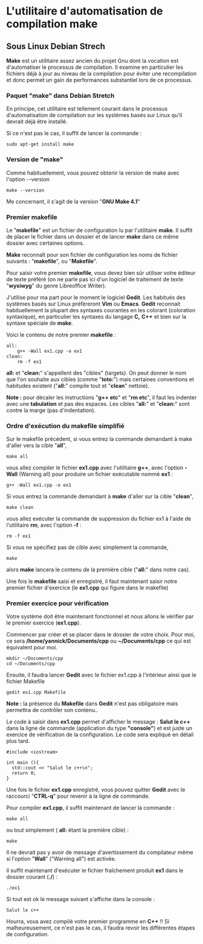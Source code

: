 # L'utilitaire d'automatisation de compilation make

## Sous Linux Debian Strech

**Make** est un utilitaire assez ancien du projet Gnu dont la vocation est d'automatiser le processus de compilation. Il examine en particulier les fichiers déjà à jour au niveau de la compilation pour éviter une recompilation et donc permet un gain de performances substantiel lors de ce processus.

### Paquet "make" dans Debian Stretch

En principe, cet utilitaire est tellement courant dans le processus d'automatisation de compilation sur les systèmes basés sur Linux qu'il devrait déjà être installé.

Si ce n'est pas le cas, il suffit de lancer la commande :

    sudo apt-get install make

### Version de "make"

Comme habituellement, vous pouvez obtenir la version de make avec l'option --version

    make --version

Me concernant, il s'agit de la version "**GNU Make 4.1**"

### Premier makefile

Le "**makefile**" est un fichier de configuration lu par l'utilitaire **make**. Il suffit de placer le fichier dans un dossier et de lancer **make** dans ce même dossier avec certaines options.

**Make** reconnaît pour son fichier de configuration les noms de fichier suivants : "**makefile**", ou "**Makefile**".

Pour saisir votre premier **makefile**, vous devez bien sûr utiliser votre éditeur de texte préféré (on ne parle pas ici d'un logiciel de traitement de texte "**wysiwyg**" du genre Libreoffice Writer).

J'utilise pour ma part pour le moment le logiciel **Gedit**. Les habitués des systèmes basés sur Linux préféreront **Vim** ou **Emacs**. **Gedit** reconnait habituellement la plupart des syntaxes courantes en les colorant (coloration syntaxique), en particulier les syntaxes du langage **C,** **C++** et bien sur la syntaxe spéciale de **make**.

Voici le contenu de notre premier **makefile** :

    all:
        g++ -Wall ex1.cpp -o ex1
    clean:
        rm -f ex1

**all:** et "**clean:**" s'appellent des "cibles" (targets). On peut donner le nom que l'on souhaite aux cibles (comme "**toto:**") mais certaines conventions et habitudes existent ("**all:**" compile tout et "**clean**" nettoie).

**Note :** pour décaler les instructions "**g++ etc**" et "**rm etc**", il faut les indenter avec une **tabulation** et pas des espaces. Les cibles "**all:**" et "**clean:**" sont contre la marge (pas d'indentation).

### Ordre d'exécution du makefile simplifié

Sur le makefile précédent, si vous entrez la commande demandant à make d'aller vers la cible "**all**",

    make all

vous allez compiler le fichier **ex1.cpp** avec l'utilitaire **g++**, avec l'option **-Wall** (Warning all) pour produire un fichier exécutable nommé **ex1** :

    g++ -Wall ex1.cpp -o ex1

Si vous entrez la commande demandant à **make** d'aller sur la cible "**clean**",

    make clean

vous allez exécuter la commande de suppression du fichier ex1 à l'aide de l'utilitaire **rm**, avec l'option **-f** :

    rm -f ex1

Si vous ne spécifiez pas de cible avec simplement la commande,

    make

alors **make** lancera le contenu de la première cible ("**all:**" dans notre cas).

Une fois le **makefile** saisi et enregistré, il faut maintenant saisir notre premier fichier d'exercice (le **ex1.cpp** qui figure dans le makefile)

### Premier exercice pour vérification

Votre système doit être maintenant fonctionnel et nous allons le vérifier par le premier exercice (**ex1.cpp**).

Commencer par créer et se placer dans le dossier de votre choix. Pour moi, ce sera **/home/yannick/Documents/cpp** ou **~/Documents/cpp** ce qui est équivalent pour moi.

    mkdir ~/Documents/cpp
    cd ~/Documents/cpp

Ensuite, il faudra lancer **Gedit** avec le fichier ex1.cpp à l'intérieur ainsi que le fichier Makefile

    gedit ex1.cpp Makefile

**Note :** la présence du **Makefile** dans **Gedit** n'est pas obligatoire mais permettra de contrôler son contenu..

Le code à saisir dans **ex1.cpp** permet d'afficher le message : **Salut le c++** dans la ligne de commande (application du type **"console"**) et est juste un exercice de vérification de la configuration. Le code sera expliqué en détail plus tard.

    #include <iostream>

    int main (){
      std::cout << "Salut le c++\n";
      return 0;
    }

Une fois le fichier **ex1.cpp** enregistré, vous pouvez quitter **Gedit** avec le raccourci "**CTRL-q**" pour revenir à la ligne de commande.

Pour compiler **ex1.cpp**, il suffit maintenant de lancer la commande :

    make all

ou tout simplement ( **all:** étant la première cible) :

    make

Il ne devrait pas y avoir de message d'avertissement du compilateur même si l'option "**Wall**" ("Warning all") est activée.

Il suffit maintenant d'exécuter le fichier fraîchement produit **ex1** dans le dossier courant (**./**) :

    ./ex1

Si tout est ok le message suivant s'affiche dans la console :

    Salut le c++

Hourra, vous avez compilé votre premier programme en **C++** !! Si malheureusement, ce n'est pas le cas, il faudra revoir les différentes étapes de configuration.